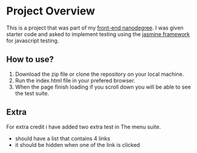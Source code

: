 # Project Overview

This is a project that was part of my [front-end nanodegree](https://www.udacity.com/course/front-end-web-developer-nanodegree--nd001). I was given starter code and asked to implement testing using the [jasmine framework](http://jasmine.github.io/) for javascript testing.


## How to use?

1. Download the zip file or clone the repository on your local machine.
2. Run the index.html file in your prefered browser.
3. When the page finish loading if you scroll down you will be able to see the test suite.


## Extra

For extra credit i have added two extra test in The menu suite.

* should have a list that contains 4 links
* it should be hidden when one of the link is clicked
